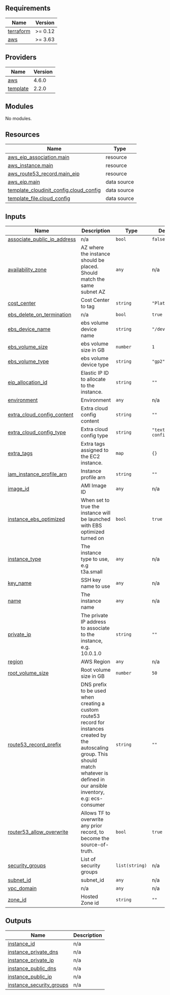 <!-- BEGIN_TF_DOCS -->
## Requirements

| Name | Version |
|------|---------|
| <a name="requirement_terraform"></a> [terraform](#requirement\_terraform) | >= 0.12 |
| <a name="requirement_aws"></a> [aws](#requirement\_aws) | >= 3.63 |

## Providers

| Name | Version |
|------|---------|
| <a name="provider_aws"></a> [aws](#provider\_aws) | 4.6.0 |
| <a name="provider_template"></a> [template](#provider\_template) | 2.2.0 |

## Modules

No modules.

## Resources

| Name | Type |
|------|------|
| [aws_eip_association.main](https://registry.terraform.io/providers/hashicorp/aws/latest/docs/resources/eip_association) | resource |
| [aws_instance.main](https://registry.terraform.io/providers/hashicorp/aws/latest/docs/resources/instance) | resource |
| [aws_route53_record.main_eip](https://registry.terraform.io/providers/hashicorp/aws/latest/docs/resources/route53_record) | resource |
| [aws_eip.main](https://registry.terraform.io/providers/hashicorp/aws/latest/docs/data-sources/eip) | data source |
| [template_cloudinit_config.cloud_config](https://registry.terraform.io/providers/hashicorp/template/latest/docs/data-sources/cloudinit_config) | data source |
| [template_file.cloud_config](https://registry.terraform.io/providers/hashicorp/template/latest/docs/data-sources/file) | data source |

## Inputs

| Name | Description | Type | Default | Required |
|------|-------------|------|---------|:--------:|
| <a name="input_associate_public_ip_address"></a> [associate\_public\_ip\_address](#input\_associate\_public\_ip\_address) | n/a | `bool` | `false` | no |
| <a name="input_availability_zone"></a> [availability\_zone](#input\_availability\_zone) | AZ where the instance should be placed. Should match the same subnet AZ | `any` | n/a | yes |
| <a name="input_cost_center"></a> [cost\_center](#input\_cost\_center) | Cost Center to tag | `string` | `"Platform"` | no |
| <a name="input_ebs_delete_on_termination"></a> [ebs\_delete\_on\_termination](#input\_ebs\_delete\_on\_termination) | n/a | `bool` | `true` | no |
| <a name="input_ebs_device_name"></a> [ebs\_device\_name](#input\_ebs\_device\_name) | ebs volume device name | `string` | `"/dev/xvdb"` | no |
| <a name="input_ebs_volume_size"></a> [ebs\_volume\_size](#input\_ebs\_volume\_size) | ebs volume size in GB | `number` | `1` | no |
| <a name="input_ebs_volume_type"></a> [ebs\_volume\_type](#input\_ebs\_volume\_type) | ebs volume device type | `string` | `"gp2"` | no |
| <a name="input_eip_allocation_id"></a> [eip\_allocation\_id](#input\_eip\_allocation\_id) | Elastic IP ID to allocate to the instance. | `string` | `""` | no |
| <a name="input_environment"></a> [environment](#input\_environment) | Environment | `any` | n/a | yes |
| <a name="input_extra_cloud_config_content"></a> [extra\_cloud\_config\_content](#input\_extra\_cloud\_config\_content) | Extra cloud config content | `string` | `""` | no |
| <a name="input_extra_cloud_config_type"></a> [extra\_cloud\_config\_type](#input\_extra\_cloud\_config\_type) | Extra cloud config type | `string` | `"text/cloud-config"` | no |
| <a name="input_extra_tags"></a> [extra\_tags](#input\_extra\_tags) | Extra tags assigned to the EC2 instance. | `map` | `{}` | no |
| <a name="input_iam_instance_profile_arn"></a> [iam\_instance\_profile\_arn](#input\_iam\_instance\_profile\_arn) | Instance profile arn | `string` | `""` | no |
| <a name="input_image_id"></a> [image\_id](#input\_image\_id) | AMI Image ID | `any` | n/a | yes |
| <a name="input_instance_ebs_optimized"></a> [instance\_ebs\_optimized](#input\_instance\_ebs\_optimized) | When set to true the instance will be launched with EBS optimized turned on | `bool` | `true` | no |
| <a name="input_instance_type"></a> [instance\_type](#input\_instance\_type) | The instance type to use, e.g t3a.small | `any` | n/a | yes |
| <a name="input_key_name"></a> [key\_name](#input\_key\_name) | SSH key name to use | `any` | n/a | yes |
| <a name="input_name"></a> [name](#input\_name) | The instance name | `any` | n/a | yes |
| <a name="input_private_ip"></a> [private\_ip](#input\_private\_ip) | The private IP address to associate to the instance, e.g. 10.0.1.0 | `string` | `""` | no |
| <a name="input_region"></a> [region](#input\_region) | AWS Region | `any` | n/a | yes |
| <a name="input_root_volume_size"></a> [root\_volume\_size](#input\_root\_volume\_size) | Root volume size in GB | `number` | `50` | no |
| <a name="input_route53_record_prefix"></a> [route53\_record\_prefix](#input\_route53\_record\_prefix) | DNS prefix to be used when creating a custom route53 record for instances created by the autoscaling group. This should match whatever is defined in our ansible inventory, e.g: ecs-consumer | `string` | `""` | no |
| <a name="input_router53_allow_overwrite"></a> [router53\_allow\_overwrite](#input\_router53\_allow\_overwrite) | Allows TF to overwrite any prior record, to become the source-of-truth. | `bool` | `true` | no |
| <a name="input_security_groups"></a> [security\_groups](#input\_security\_groups) | List of security groups | `list(string)` | n/a | yes |
| <a name="input_subnet_id"></a> [subnet\_id](#input\_subnet\_id) | subnet\_id | `any` | n/a | yes |
| <a name="input_vpc_domain"></a> [vpc\_domain](#input\_vpc\_domain) | n/a | `any` | n/a | yes |
| <a name="input_zone_id"></a> [zone\_id](#input\_zone\_id) | Hosted Zone id | `string` | `""` | no |

## Outputs

| Name | Description |
|------|-------------|
| <a name="output_instance_id"></a> [instance\_id](#output\_instance\_id) | n/a |
| <a name="output_instance_private_dns"></a> [instance\_private\_dns](#output\_instance\_private\_dns) | n/a |
| <a name="output_instance_private_ip"></a> [instance\_private\_ip](#output\_instance\_private\_ip) | n/a |
| <a name="output_instance_public_dns"></a> [instance\_public\_dns](#output\_instance\_public\_dns) | n/a |
| <a name="output_instance_public_ip"></a> [instance\_public\_ip](#output\_instance\_public\_ip) | n/a |
| <a name="output_instance_security_groups"></a> [instance\_security\_groups](#output\_instance\_security\_groups) | n/a |
<!-- END_TF_DOCS -->
